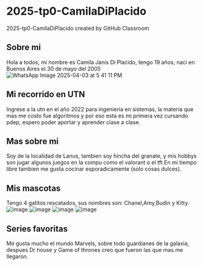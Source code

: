 # 2025-tp0-CamilaDiPlacido
2025-tp0-CamilaDiPlacido created by GitHub Classroom
## Sobre mi ##
Hola a todos, mi nombre es Camila Janis Di Placido, tengo 19 años, naci en Buenos Aires el 30 de mayo del 2005
![WhatsApp Image 2025-04-03 at 5 41 11 PM](https://github.com/user-attachments/assets/e4b531ba-e1a5-4a88-87da-ab21136bb0e2)
## Mi recorrido en UTN ##
Ingrese a la utn en el año 2022 para ingenieria en sistemas, la materia que mas me costo fue algoritmos y por eso esta es mi primera vez cursando pdep, espero poder aportar y aprender clase a clase.
## Mas sobre mi ##
Soy de la localidad de Lanus, tambien soy hincha del granate, y mis hobbys son jugar algunos juegos en la compu como el valorant o el tft.En mi tiempo libre tambien me gusta cocinar esporadicamente (solo cosas dulces).
## Mis mascotas ##
Tengo 4 gatitos rescatados, sus nombres son: Chanel,Amy,Budin y Kitty.
![image](https://github.com/user-attachments/assets/7dde8ce9-aa64-4dae-8582-396c12cbc29c)
![image](https://github.com/user-attachments/assets/d578f9b2-03c1-4f11-8c72-c1297ac45972)
![image](https://github.com/user-attachments/assets/382df401-ee3b-405c-b712-b8e0b7a679f2)
![image](https://github.com/user-attachments/assets/4a82456f-99bb-4a07-86ed-13a54c321720)

## Series favoritas ##
Me gusta mucho el mundo Marvels, sobre todo guardianes de la galaxia, despues Dr house y Game of thrones creo que fueron las que mas me llegaron.






